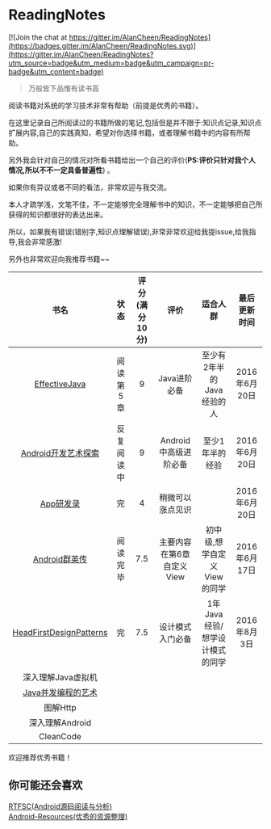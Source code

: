 # ReadingNotes

[![Join the chat at https://gitter.im/AlanCheen/ReadingNotes](https://badges.gitter.im/AlanCheen/ReadingNotes.svg)](https://gitter.im/AlanCheen/ReadingNotes?utm_source=badge&utm_medium=badge&utm_campaign=pr-badge&utm_content=badge)


> 万般皆下品惟有读书高

阅读书籍对系统的学习技术非常有帮助（前提是优秀的书籍）。  

在这里记录自己所阅读过的书籍所做的笔记,包括但是并不限于:知识点记录,知识点扩展内容,自己的实践真知，希望对你选择书籍，或者理解书籍中的内容有所帮助。  

另外我会针对自己的情况对所看书籍给出一个自己的评价(**PS:评价只针对我个人情况,所以不不一定具备普遍性**) 。  

如果你有异议或者不同的看法，非常欢迎与我交流。  


本人才疏学浅，文笔不佳，不一定能够完全理解书中的知识，不一定能够把自己所获得的知识都很好的表达出来。  

所以，如果我有错误(错别字,知识点理解错误),非常非常欢迎给我提issue,给我指导,我会非常感激!   

另外也非常欢迎向我推荐书籍~~  

|        书名     | 状态     	    |评分(满分10分)     | 评价  |适合人群|	最后更新时间  |
| :--------------:|:-------------:|:-------------:|:-------------:| :-------------:|:-------------:|
| [EffectiveJava](./EffectiveJava)  |  阅读第5章|  9  |Java进阶必备|至少有2年半的Java经验的人| 2016年6月20日|  
| [Android开发艺术探索](./AndroidArt)  |  反复阅读中|  9  |Android中高级进阶必备|至少1年半的经验|2016年6月20日|  
| [App研发录](./App研发录)  |  完 |  4  |稍微可以涨点见识||2016年6月20日|  
| [Android群英传](./AndroidHero)  |  阅读完毕|  7.5  |主要内容在第6章自定义View|初中级,想学自定义View的同学|2016年6月17日|  
|[HeadFirstDesignPatterns](./HeadFirstDesignPatterns)|完|7.5|设计模式入门必备|1年Java经验/想学设计模式的同学|2016年8月3日|
|深入理解Java虚拟机||||
|[Java并发编程的艺术](./TheArtOfJavaConcurrencyProgramming)||||
|图解Http||||
|深入理解Android||||
|CleanCode||||


欢迎推荐优秀书籍！


## 你可能还会喜欢

[RTFSC(Android源码阅读与分析)](https://github.com/RTFSC-Android/RTFSC)  
[Android-Resources(优秀的资源整理)](https://github.com/AlanCheen/Android-Resources)    



